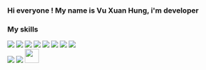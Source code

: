 ### Hi everyone ! My name is Vu Xuan Hung, i'm developer
### My skills 
![](https://img.shields.io/badge/code-.NET-informational?style=flat&logo=<#5C2D91>&logoColor=white&color=purple)
![](https://img.shields.io/badge/code-ASP.NET&nbsp;MVC-informational?style=flat&logo=<LOGO_NAME>&logoColor=white&color=purple)
![](https://img.shields.io/badge/code-ASP.NET&nbsp;Core-informational?style=flat&logo=<LOGO_NAME>&logoColor=white&color=purple)
![](https://img.shields.io/badge/code-Javascript-informational?style=flat&logo=<LOGO_NAME>&logoColor=white&color=yellow)
![](https://img.shields.io/badge/code-HTML-informational?style=flat&logo=<LOGO_NAME>&logoColor=white&color=red)
![](https://img.shields.io/badge/code-CSS-informational?style=flat&logo=<LOGO_NAME>&logoColor=white&color=blue)
![](https://img.shields.io/badge/code-NodeJS-informational?style=flat&logo=<LOGO_NAME>&logoColor=white&color=green)
![](https://img.shields.io/badge/code-ReactJS-informational?style=flat&logo=<LOGO_NAME>&logoColor=white&color=blue)
<br />
![](https://img.shields.io/badge/tool-VisualStudio-informational?style=flat&logo=<visualstudio>&logoColor=white&color=purple)
![](https://img.shields.io/badge/tool-SmartGit-informational?style=flat&logo=<LOGO_NAME>&logoColor=white&color=purple)
<img height="32" width="32" src="https://cdn.jsdelivr.net/npm/simple-icons@v3/icons/visualstudio.svg" />
<!--
**hungvxforthewin/hungvxforthewin** is a ✨ _special_ ✨ repository because its `README.md` (this file) appears on your GitHub profile.


-->
